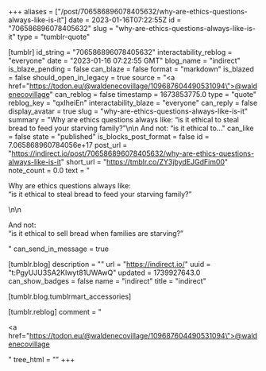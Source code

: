 +++
aliases = ["/post/706586896078405632/why-are-ethics-questions-always-like-is-it"]
date = 2023-01-16T07:22:55Z
id = "706586896078405632"
slug = "why-are-ethics-questions-always-like-is-it"
type = "tumblr-quote"

[tumblr]
id_string = "706586896078405632"
interactability_reblog = "everyone"
date = "2023-01-16 07:22:55 GMT"
blog_name = "indirect"
is_blaze_pending = false
can_blaze = false
format = "markdown"
is_blazed = false
should_open_in_legacy = true
source = "<a href=\"https://todon.eu/@waldenecovillage/109687604490531094\">@waldenecovillage</a>"
can_reblog = false
timestamp = 1673853775.0
type = "quote"
reblog_key = "qxIheiEn"
interactability_blaze = "everyone"
can_reply = false
display_avatar = true
slug = "why-are-ethics-questions-always-like-is-it"
summary = "Why are ethics questions always like: “is it ethical to steal bread to feed your starving family?”\n\n And not: “is it ethical to..."
can_like = false
state = "published"
is_blocks_post_format = false
id = 7.065868960784056e+17
post_url = "https://indirect.io/post/706586896078405632/why-are-ethics-questions-always-like-is-it"
short_url = "https://tmblr.co/ZY3jbydEJGdFim00"
note_count = 0.0
text = "<p>Why are ethics questions always like:<br/>&ldquo;is it ethical to steal bread to feed your starving family?&rdquo;</p>\n\n<p>And not:<br/>&ldquo;is it ethical to sell bread when families are starving?&rdquo;</p>"
can_send_in_message = true

[tumblr.blog]
description = ""
url = "https://indirect.io/"
uuid = "t:PgyUJU3SA2Klwyt81UWAwQ"
updated = 1739927643.0
can_show_badges = false
name = "indirect"
title = "indirect"

[tumblr.blog.tumblrmart_accessories]

[tumblr.reblog]
comment = "<p><a href=\"https://todon.eu/@waldenecovillage/109687604490531094\">@waldenecovillage</a></p>"
tree_html = ""
+++
